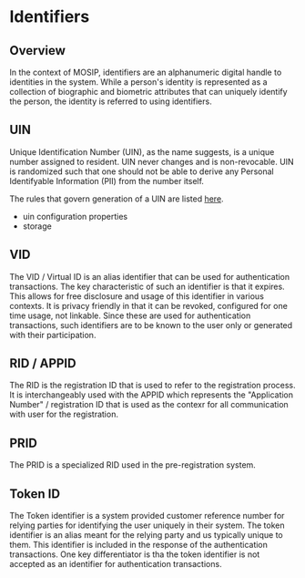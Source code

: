 # Identifiers

## Overview
In the context of MOSIP, identifiers are an alphanumeric digital handle to identities in the system. While a person's identity is represented as a collection of biographic and biometric attributes that can uniquely identify the person, the identity is referred to using identifiers.

## UIN
Unique Identification Number (UIN), as the name suggests, is a unique number assigned to resident. UIN never changes and is non-revocable. UIN is randomized such that one should not be able to derive any Personal Identifyable Information (PII) from the number itself.

The rules that govern generation of a UIN are listed [here](https://github.com/mosip/commons/blob/1.2.0-rc2/kernel/kernel-idgenerator-service/README.md).

* uin configuration properties
* storage

## VID
The VID / Virtual ID is an alias identifier that can be used for authentication transactions. The key characteristic of such an identifier is that it expires. This allows for free disclosure and usage of this identifier in various contexts. It is privacy friendly in that it can be revoked, configured for one time usage, not linkable. Since these are used for authentication transactions, such identifiers are to be known to the user only or generated with their participation.

## RID / APPID
The RID is the registration ID that is used to refer to the registration process. It is interchangeably used with the APPID which represents the "Application Number" / registration ID that is used as the contexr for all communication with user for the registration.

## PRID
The PRID is a specialized RID used in the pre-registration system.

## Token ID
The Token identifier is a system provided customer reference number for relying parties for identifying the user uniquely in their system. The token identifier is an alias meant for the relying party and us typically unique to them. This identifier is included in the response of the authentication transactions. One key differentiator is tha the token identifier is not accepted as an identifier for authentication transactions.
